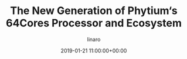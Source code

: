 ---
author: linaro
categories:
- events
- workshop
- arm-hpc-2019
comments: false
event: arm-hpc-2019
date: '2019-01-21 11:00:00+00:00'
image:
  featured: true
  path: /assets/images/content/the-new-generation-of-phytiums-64cores-processor-and-ecosystem.jpg
layout: resource-post
title: 'The New Generation of Phytium‘s 64Cores Processor and Ecosystem'
speakers:
- biography: '""'
  company: Phytium
  job-title: Deputy General Manager
  name: Mr.Guo Yu Feng
youtube_video_url: https://www.youtube.com/watch?v=QviQQYoTr9Y&list=PLKZSArYQptsPLGSEUycUowh9oy8WF_epV&index=14&t=0s
amazon_s3_presentation_url: https://static.linaro.org/event-resources/arm-hpc-2019/slides/SystemSoftwareforArmv8-AwithSVE2.pdf
---